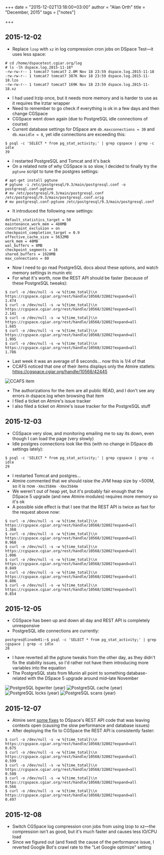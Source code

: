 +++
date = "2015-12-02T13:18:00+03:00"
author = "Alan Orth"
title = "December, 2015"
tags = ["notes"]

+++
## 2015-12-02

- Replace `lzop` with `xz` in log compression cron jobs on DSpace Test—it uses less space:

```
# cd /home/dspacetest.cgiar.org/log
# ls -lh dspace.log.2015-11-18*
-rw-rw-r-- 1 tomcat7 tomcat7 2.0M Nov 18 23:59 dspace.log.2015-11-18
-rw-rw-r-- 1 tomcat7 tomcat7 387K Nov 18 23:59 dspace.log.2015-11-18.lzo
-rw-rw-r-- 1 tomcat7 tomcat7 169K Nov 18 23:59 dspace.log.2015-11-18.xz
```

- I had used lrzip once, but it needs more memory and is harder to use as it requires the lrztar wrapper
- Need to remember to go check if everything is ok in a few days and then change CGSpace
- CGSpace went down again (due to PostgreSQL idle connections of course)
- Current database settings for DSpace are `db.maxconnections = 30` and `db.maxidle = 8`, yet idle connections are exceeding this:

```
$ psql -c 'SELECT * from pg_stat_activity;' | grep cgspace | grep -c idle
39
```

- I restarted PostgreSQL and Tomcat and it's back
- On a related note of why CGSpace is so slow, I decided to finally try the `pgtune` script to tune the postgres settings:

```
# apt-get install pgtune
# pgtune -i /etc/postgresql/9.3/main/postgresql.conf -o postgresql.conf-pgtune
# mv /etc/postgresql/9.3/main/postgresql.conf /etc/postgresql/9.3/main/postgresql.conf.orig 
# mv postgresql.conf-pgtune /etc/postgresql/9.3/main/postgresql.conf
```

- It introduced the following new settings:

```
default_statistics_target = 50
maintenance_work_mem = 480MB
constraint_exclusion = on
checkpoint_completion_target = 0.9
effective_cache_size = 5632MB
work_mem = 48MB
wal_buffers = 8MB
checkpoint_segments = 16
shared_buffers = 1920MB
max_connections = 80
```

- Now I need to go read PostgreSQL docs about these options, and watch memory settings in munin etc
- For what it's worth, now the REST API should be faster (because of these PostgreSQL tweaks):

```
$ curl -o /dev/null -s -w %{time_total}\\n https://cgspace.cgiar.org/rest/handle/10568/32802?expand=all
1.474
$ curl -o /dev/null -s -w %{time_total}\\n https://cgspace.cgiar.org/rest/handle/10568/32802?expand=all
2.141
$ curl -o /dev/null -s -w %{time_total}\\n https://cgspace.cgiar.org/rest/handle/10568/32802?expand=all
1.685
$ curl -o /dev/null -s -w %{time_total}\\n https://cgspace.cgiar.org/rest/handle/10568/32802?expand=all
1.995
$ curl -o /dev/null -s -w %{time_total}\\n https://cgspace.cgiar.org/rest/handle/10568/32802?expand=all
1.786
```

- Last week it was an average of 8 seconds... now this is 1/4 of that
- CCAFS noticed that one of their items displays only the Atmire statlets: https://cgspace.cgiar.org/handle/10568/42445

![CCAFS item](2015/12/ccafs-item-no-metadata.png)

- The authorizations for the item are all public READ, and I don't see any errors in dspace.log when browsing that item
- I filed a ticket on Atmire's issue tracker
- I also filed a ticket on Atmire's issue tracker for the PostgreSQL stuff

## 2015-12-03

- CGSpace very slow, and monitoring emailing me to say its down, even though I can load the page (very slowly)
- Idle postgres connections look like this (with no change in DSpace db settings lately):

```
$ psql -c 'SELECT * from pg_stat_activity;' | grep cgspace | grep -c idle
29
```

- I restarted Tomcat and postgres...
- Atmire commented that we should raise the JVM heap size by ~500M, so it is now `-Xms3584m -Xmx3584m`
- We weren't out of heap yet, but it's probably fair enough that the DSpace 5 upgrade (and new Atmire modules) requires more memory so it's ok
- A possible side effect is that I see that the REST API is twice as fast for the request above now:

```
$ curl -o /dev/null -s -w %{time_total}\\n https://cgspace.cgiar.org/rest/handle/10568/32802?expand=all
1.368
$ curl -o /dev/null -s -w %{time_total}\\n https://cgspace.cgiar.org/rest/handle/10568/32802?expand=all
0.968
$ curl -o /dev/null -s -w %{time_total}\\n https://cgspace.cgiar.org/rest/handle/10568/32802?expand=all
1.006
$ curl -o /dev/null -s -w %{time_total}\\n https://cgspace.cgiar.org/rest/handle/10568/32802?expand=all
0.849
$ curl -o /dev/null -s -w %{time_total}\\n https://cgspace.cgiar.org/rest/handle/10568/32802?expand=all
0.806
$ curl -o /dev/null -s -w %{time_total}\\n https://cgspace.cgiar.org/rest/handle/10568/32802?expand=all
0.854
```

## 2015-12-05

- CGSpace has been up and down all day and REST API is completely unresponsive
- PostgreSQL idle connections are currently:

```
postgres@linode01:~$ psql -c 'SELECT * from pg_stat_activity;' | grep cgspace | grep -c idle
28
```

- I have reverted all the pgtune tweaks from the other day, as they didn't fix the stability issues, so I'd rather not have them introducing more variables into the equation
- The PostgreSQL stats from Munin all point to something database-related with the DSpace 5 upgrade around mid–late November

![PostgreSQL bgwriter (year)](2015/12/postgres_bgwriter-year.png)
![PostgreSQL cache (year)](2015/12/postgres_cache_cgspace-year.png)
![PostgreSQL locks (year)](2015/12/postgres_locks_cgspace-year.png)
![PostgreSQL scans (year)](2015/12/postgres_scans_cgspace-year.png)

## 2015-12-07

- Atmire sent [some fixes](https://github.com/ilri/DSpace/pull/161) to DSpace's REST API code that was leaving contexts open (causing the slow performance and database issues)
- After deploying the fix to CGSpace the REST API is consistently faster:

```
$ curl -o /dev/null -s -w %{time_total}\\n https://cgspace.cgiar.org/rest/handle/10568/32802?expand=all
0.675
$ curl -o /dev/null -s -w %{time_total}\\n https://cgspace.cgiar.org/rest/handle/10568/32802?expand=all
0.599
$ curl -o /dev/null -s -w %{time_total}\\n https://cgspace.cgiar.org/rest/handle/10568/32802?expand=all
0.588
$ curl -o /dev/null -s -w %{time_total}\\n https://cgspace.cgiar.org/rest/handle/10568/32802?expand=all
0.566
$ curl -o /dev/null -s -w %{time_total}\\n https://cgspace.cgiar.org/rest/handle/10568/32802?expand=all
0.497
```

## 2015-12-08

- Switch CGSpace log compression cron jobs from using lzop to xz—the compression isn't as good, but it's much faster and causes less IO/CPU load
- Since we figured out (and fixed) the cause of the performance issue, I reverted Google Bot's crawl rate to the "Let Google optimize" setting
